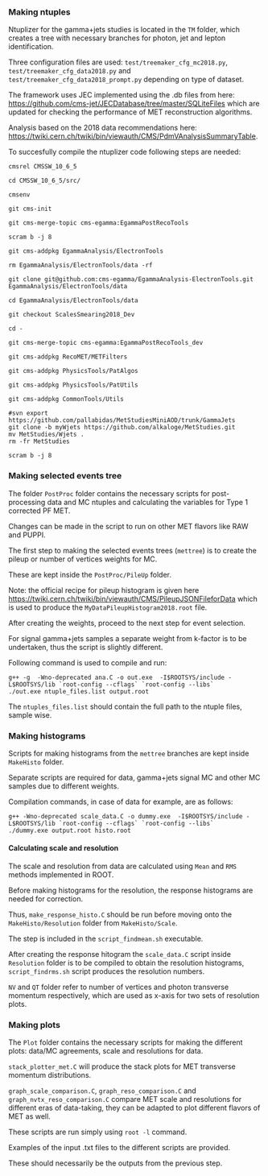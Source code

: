 ### Making ntuples
Ntuplizer for the gamma+jets studies is located in the `TM` folder, which creates a tree with necessary branches for photon, jet and lepton identification.

Three configuration files are used: `test/treemaker_cfg_mc2018.py`, `test/treemaker_cfg_data2018.py` and `test/treemaker_cfg_data2018_prompt.py` depending on type of dataset.

The framework uses JEC implemented using the .db files from here: https://github.com/cms-jet/JECDatabase/tree/master/SQLiteFiles which are updated for checking the performance of MET reconstruction algorithms.

Analysis based on the 2018 data recommendations here: https://twiki.cern.ch/twiki/bin/viewauth/CMS/PdmVAnalysisSummaryTable.


To succesfully compile the ntuplizer code following steps are needed:
```
cmsrel CMSSW_10_6_5

cd CMSSW_10_6_5/src/

cmsenv

git cms-init

git cms-merge-topic cms-egamma:EgammaPostRecoTools

scram b -j 8

git cms-addpkg EgammaAnalysis/ElectronTools

rm EgammaAnalysis/ElectronTools/data -rf

git clone git@github.com:cms-egamma/EgammaAnalysis-ElectronTools.git EgammaAnalysis/ElectronTools/data

cd EgammaAnalysis/ElectronTools/data

git checkout ScalesSmearing2018_Dev

cd -

git cms-merge-topic cms-egamma:EgammaPostRecoTools_dev

git cms-addpkg RecoMET/METFilters

git cms-addpkg PhysicsTools/PatAlgos

git cms-addpkg PhysicsTools/PatUtils

git cms-addpkg CommonTools/Utils

#svn export https://github.com/pallabidas/MetStudiesMiniAOD/trunk/GammaJets
git clone -b myWjets https://github.com/alkaloge/MetStudies.git
mv MetStudies/Wjets .
rm -fr MetStudies

scram b -j 8
```

### Making selected events tree

The folder `PostProc` folder contains the necessary scripts for post-processing data and MC ntuples and calculating the variables for Type 1 corrected PF MET.

Changes can be made in the script to run on other MET flavors like RAW and PUPPI.

The first step to making the selected events trees (`mettree`) is to create the pileup or number of vertices weights for MC.

These are kept inside the `PostProc/PileUp` folder.

Note: the official recipe for pileup histogram is given here https://twiki.cern.ch/twiki/bin/viewauth/CMS/PileupJSONFileforData which is used to produce the `MyDataPileupHistogram2018.root` file.

After creating the weights, proceed to the next step for event selection.

For signal gamma+jets samples a separate weight from k-factor is to be undertaken, thus the script is slightly different.

Following command is used to compile and run:

```
g++ -g  -Wno-deprecated ana.C -o out.exe  -I$ROOTSYS/include -L$ROOTSYS/lib `root-config --cflags` `root-config --libs`
./out.exe ntuple_files.list output.root 
```
The `ntuples_files.list` should contain the full path to the ntuple files, sample wise.

### Making histograms

Scripts for making histograms from the `mettree` branches are kept inside `MakeHisto` folder.

Separate scripts are required for data, gamma+jets signal MC and other MC samples due to different weights.

Compilation commands, in case of data for example, are as follows:

```
g++ -Wno-deprecated scale_data.C -o dummy.exe  -I$ROOTSYS/include -L$ROOTSYS/lib `root-config --cflags` `root-config --libs`
./dummy.exe output.root histo.root
```

#### Calculating scale and resolution

The scale and resolution from data are calculated using `Mean` and `RMS` methods implemented in ROOT.

Before making histograms for the resolution, the response histograms are needed for correction.

Thus, `make_response_histo.C` should be run before moving onto the `MakeHisto/Resolution` folder from `MakeHisto/Scale`.

The step is included in the `script_findmean.sh` executable.

After creating the response hitogram the `scale_data.C` script inside `Resolution` folder is to be compiled to obtain the resolution histograms, `script_findrms.sh` script produces the resolution numbers.

`NV` and `QT` folder refer to number of vertices and photon transverse momentum respectively, which are used as x-axis for two sets of resolution plots.

### Making plots

The `Plot` folder contains the necessary scripts for making the different plots: data/MC agreements, scale and resolutions for data.

`stack_plotter_met.C` will produce the stack plots for MET transverse momentum distributions.

`graph_scale_comparison.C`, `graph_reso_comparison.C` and `graph_nvtx_reso_comparison.C` compare MET scale and resolutions for different eras of data-taking, they can be adapted to plot different flavors of MET as well.

These scripts are run simply using `root -l` command.

Examples of the input .txt files to the different scripts are provided.

These should necessarily be the outputs from the previous step.
